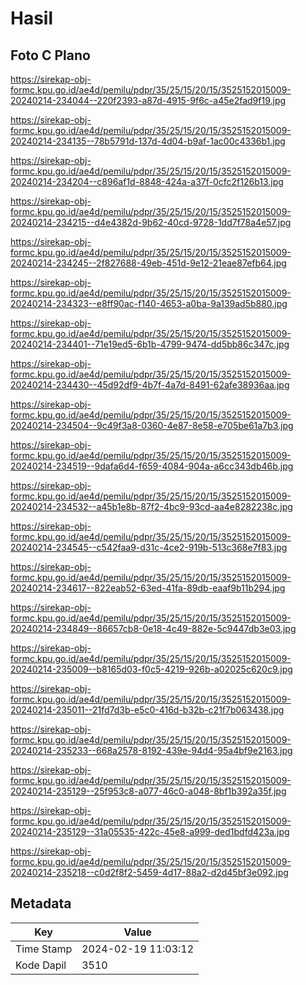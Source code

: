 # Hasil

## Foto C Plano

https://sirekap-obj-formc.kpu.go.id/ae4d/pemilu/pdpr/35/25/15/20/15/3525152015009-20240214-234044--220f2393-a87d-4915-9f6c-a45e2fad9f19.jpg

https://sirekap-obj-formc.kpu.go.id/ae4d/pemilu/pdpr/35/25/15/20/15/3525152015009-20240214-234135--78b5791d-137d-4d04-b9af-1ac00c4336b1.jpg

https://sirekap-obj-formc.kpu.go.id/ae4d/pemilu/pdpr/35/25/15/20/15/3525152015009-20240214-234204--c896af1d-8848-424a-a37f-0cfc2f126b13.jpg

https://sirekap-obj-formc.kpu.go.id/ae4d/pemilu/pdpr/35/25/15/20/15/3525152015009-20240214-234215--d4e4382d-9b62-40cd-9728-1dd7f78a4e57.jpg

https://sirekap-obj-formc.kpu.go.id/ae4d/pemilu/pdpr/35/25/15/20/15/3525152015009-20240214-234245--2f827688-49eb-451d-9e12-21eae87efb64.jpg

https://sirekap-obj-formc.kpu.go.id/ae4d/pemilu/pdpr/35/25/15/20/15/3525152015009-20240214-234323--e8ff90ac-f140-4653-a0ba-9a139ad5b880.jpg

https://sirekap-obj-formc.kpu.go.id/ae4d/pemilu/pdpr/35/25/15/20/15/3525152015009-20240214-234401--71e19ed5-6b1b-4799-9474-dd5bb86c347c.jpg

https://sirekap-obj-formc.kpu.go.id/ae4d/pemilu/pdpr/35/25/15/20/15/3525152015009-20240214-234430--45d92df9-4b7f-4a7d-8491-62afe38936aa.jpg

https://sirekap-obj-formc.kpu.go.id/ae4d/pemilu/pdpr/35/25/15/20/15/3525152015009-20240214-234504--9c49f3a8-0360-4e87-8e58-e705be61a7b3.jpg

https://sirekap-obj-formc.kpu.go.id/ae4d/pemilu/pdpr/35/25/15/20/15/3525152015009-20240214-234519--9dafa6d4-f659-4084-904a-a6cc343db46b.jpg

https://sirekap-obj-formc.kpu.go.id/ae4d/pemilu/pdpr/35/25/15/20/15/3525152015009-20240214-234532--a45b1e8b-87f2-4bc9-93cd-aa4e8282238c.jpg

https://sirekap-obj-formc.kpu.go.id/ae4d/pemilu/pdpr/35/25/15/20/15/3525152015009-20240214-234545--c542faa9-d31c-4ce2-919b-513c368e7f83.jpg

https://sirekap-obj-formc.kpu.go.id/ae4d/pemilu/pdpr/35/25/15/20/15/3525152015009-20240214-234617--822eab52-63ed-41fa-89db-eaaf9b11b294.jpg

https://sirekap-obj-formc.kpu.go.id/ae4d/pemilu/pdpr/35/25/15/20/15/3525152015009-20240214-234849--86657cb8-0e18-4c49-882e-5c9447db3e03.jpg

https://sirekap-obj-formc.kpu.go.id/ae4d/pemilu/pdpr/35/25/15/20/15/3525152015009-20240214-235009--b8165d03-f0c5-4219-926b-a02025c620c9.jpg

https://sirekap-obj-formc.kpu.go.id/ae4d/pemilu/pdpr/35/25/15/20/15/3525152015009-20240214-235011--21fd7d3b-e5c0-416d-b32b-c21f7b063438.jpg

https://sirekap-obj-formc.kpu.go.id/ae4d/pemilu/pdpr/35/25/15/20/15/3525152015009-20240214-235233--668a2578-8192-439e-94d4-95a4bf9e2163.jpg

https://sirekap-obj-formc.kpu.go.id/ae4d/pemilu/pdpr/35/25/15/20/15/3525152015009-20240214-235129--25f953c8-a077-46c0-a048-8bf1b392a35f.jpg

https://sirekap-obj-formc.kpu.go.id/ae4d/pemilu/pdpr/35/25/15/20/15/3525152015009-20240214-235129--31a05535-422c-45e8-a999-ded1bdfd423a.jpg

https://sirekap-obj-formc.kpu.go.id/ae4d/pemilu/pdpr/35/25/15/20/15/3525152015009-20240214-235218--c0d2f8f2-5459-4d17-88a2-d2d45bf3e092.jpg


## Metadata

| Key        | Value               |
| ---------- | ------------------- |
| Time Stamp | 2024-02-19 11:03:12 |
| Kode Dapil | 3510                |



